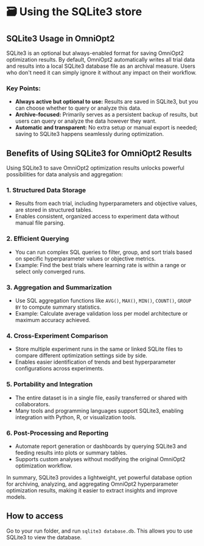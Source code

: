 # <span class="tutorial_icon invert_in_dark_mode">🗃️</span> Using the SQLite3 store

<!-- What is SQLite3 and how to use it? -->

<!-- Category: Advanced Usage -->

<div id="toc"></div>

## SQLite3 Usage in OmniOpt2

SQLite3 is an optional but always-enabled format for saving OmniOpt2 optimization results. By default, OmniOpt2 automatically writes all trial data and results into a local SQLite3 database file as an archival measure. Users who don't need it can simply ignore it without any impact on their workflow.

### Key Points:

- **Always active but optional to use:** Results are saved in SQLite3, but you can choose whether to query or analyze this data.
- **Archive-focused:** Primarily serves as a persistent backup of results, but users can query or analyze the data however they want.
- **Automatic and transparent:** No extra setup or manual export is needed; saving to SQLite3 happens seamlessly during optimization.

## Benefits of Using SQLite3 for OmniOpt2 Results

Using SQLite3 to save OmniOpt2 optimization results unlocks powerful possibilities for data analysis and aggregation:

### 1. Structured Data Storage
- Results from each trial, including hyperparameters and objective values, are stored in structured tables.
- Enables consistent, organized access to experiment data without manual file parsing.

### 2. Efficient Querying
- You can run complex SQL queries to filter, group, and sort trials based on specific hyperparameter values or objective metrics.
- Example: Find the best trials where learning rate is within a range or select only converged runs.

### 3. Aggregation and Summarization
- Use SQL aggregation functions like `AVG()`, `MAX()`, `MIN()`, `COUNT()`, `GROUP BY` to compute summary statistics.
- Example: Calculate average validation loss per model architecture or maximum accuracy achieved.

### 4. Cross-Experiment Comparison
- Store multiple experiment runs in the same or linked SQLite files to compare different optimization settings side by side.
- Enables easier identification of trends and best hyperparameter configurations across experiments.

### 5. Portability and Integration
- The entire dataset is in a single file, easily transferred or shared with collaborators.
- Many tools and programming languages support SQLite3, enabling integration with Python, R, or visualization tools.

### 6. Post-Processing and Reporting
- Automate report generation or dashboards by querying SQLite3 and feeding results into plots or summary tables.
- Supports custom analyses without modifying the original OmniOpt2 optimization workflow.

In summary, SQLite3 provides a lightweight, yet powerful database option for archiving, analyzing, and aggregating OmniOpt2 hyperparameter optimization results, making it easier to extract insights and improve models.

## How to access

Go to your run folder, and run `sqlite3 database.db`. This allows you to use SQLite3 to view the database.
